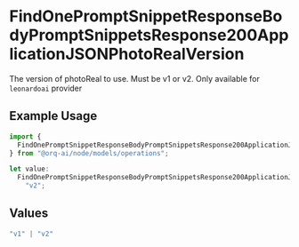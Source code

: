 # FindOnePromptSnippetResponseBodyPromptSnippetsResponse200ApplicationJSONPhotoRealVersion

The version of photoReal to use. Must be v1 or v2. Only available for `leonardoai` provider

## Example Usage

```typescript
import {
  FindOnePromptSnippetResponseBodyPromptSnippetsResponse200ApplicationJSONPhotoRealVersion,
} from "@orq-ai/node/models/operations";

let value:
  FindOnePromptSnippetResponseBodyPromptSnippetsResponse200ApplicationJSONPhotoRealVersion =
    "v2";
```

## Values

```typescript
"v1" | "v2"
```